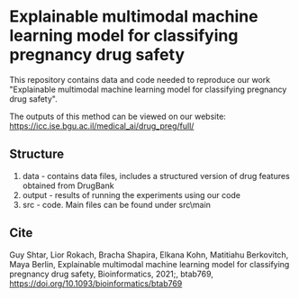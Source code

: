 # Explainable multimodal machine learning model for classifying pregnancy drug safety

This repository contains data and code needed to reproduce our work "Explainable multimodal machine learning model for classifying pregnancy drug safety".

The outputs of this method can be viewed on our website: https://icc.ise.bgu.ac.il/medical_ai/drug_preg/full/

## Structure

1. data - contains data files, includes a structured version of drug features obtained from DrugBank
2. output - results of running the experiments using our code
2. src - code. Main files can be found under src\main

## Cite 
Guy Shtar, Lior Rokach, Bracha Shapira, Elkana Kohn, Matitiahu Berkovitch, Maya Berlin, Explainable multimodal machine learning model for classifying pregnancy drug safety, Bioinformatics, 2021;, btab769, https://doi.org/10.1093/bioinformatics/btab769
